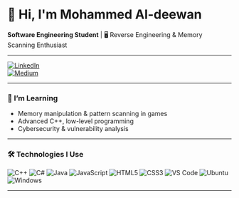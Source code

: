 # 👋 Hi, I'm Mohammed Al-deewan

**Software Engineering Student** | 🖥️ Reverse Engineering & Memory Scanning Enthusiast

---
  [![LinkedIn](https://img.shields.io/badge/LinkedIn-0965c8?style=for-the-badge&logo=linkedin&logoColor=white)](https://www.linkedin.com/in/your-linkedin-username)   
[![Medium](https://img.shields.io/badge/Medium-000000?style=for-the-badge&logo=medium&logoColor=white&labelColor=black)](https://medium.com/@Mohammed-Aldeewan)

---

### 🧠 I’m Learning

- Memory manipulation & pattern scanning in games  
- Advanced C++, low-level programming  
- Cybersecurity & vulnerability analysis  

---

### 🛠️ Technologies I Use

![C++](https://img.shields.io/badge/C++-00599C?style=flat&logo=c%2B%2B&logoColor=white)
![C#](https://img.shields.io/badge/C%23-239120?style=flat&logo=c-sharp&logoColor=white)
![Java](https://img.shields.io/badge/Java-007396?style=flat&logo=java&logoColor=white)
![JavaScript](https://img.shields.io/badge/JavaScript-F7DF1E?style=flat&logo=javascript&logoColor=black)
![HTML5](https://img.shields.io/badge/HTML5-E34F26?style=flat&logo=html5&logoColor=white)
![CSS3](https://img.shields.io/badge/CSS3-1572B6?style=flat&logo=css3&logoColor=white)
![VS Code](https://img.shields.io/badge/VSCode-007ACC?style=flat&logo=visual%20studio%20code&logoColor=white)
![Ubuntu](https://img.shields.io/badge/Ubuntu-E95420?style=flat&logo=ubuntu&logoColor=white)
![Windows](https://img.shields.io/badge/Windows-0078D6?style=flat&logo=windows&logoColor=white)

---
